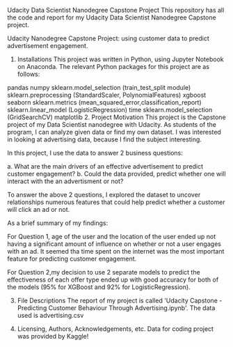 Udacity Data Scientist Nanodegree Capstone Project
This repository has all the code and report for my Udacity Data Scientist Nanodegree Capstone project.

Udacity Nanodegree Capstone Project: using customer data to predict advertisement engagement. 
1. Installations
This project was written in Python, using Jupyter Notebook on Anaconda. The relevant Python packages for this project are as follows:

pandas
numpy
sklearn.model_selection (train_test_split module)
sklearn.preprocessing (StandardScaler, PolynomialFeatures)
xgboost
seaborn
sklearn.metrics (mean_squared_error,classification_report)
sklearn.linear_model (LogisticRegression)
time
sklearn.model_selection (GridSearchCV)
matplotlib
2. Project Motivation
This project is the Capstone project of my Data Scientist nanodegree with Udacity. As students of the program, I can analyze given data or find my own dataset. I was interested in looking at advertising data, because I find the subject interesting.


In this project, I use the data to answer 2 business questions:

a. What are the main drivers of an effective advertisement to predict customer engagement?
b. Could the data provided, predict whether one will interact with the an advertisment or not?

To answer the above 2 questions, I explored the dataset to uncover relationships numerous features that could help predict whether a customer will click an ad or not.

As a brief summary of my findings:

For Question 1, age of the user and the location of the user ended up not having a significant amount of influence on whether or not a user engages with an ad. It seemed tha time spent on the internet was the most important feature for predicting customer engagement.  

For Question 2,my decision to use 2 separate models to predict the effectiveness of each offer type ended up with good accuracy for both of the models (95% for XGBoost and 92% for LogisticRegression).

3. File Descriptions
The report of my project is called 'Udacity Capstone - Predicting Customer Behaviour Through Advertising.ipynb'. The data used is advertising.csv

4. Licensing, Authors, Acknowledgements, etc.
Data for coding project was provided by Kaggle!

